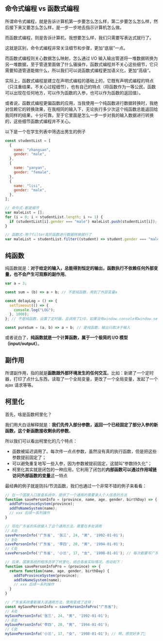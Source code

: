## 命令式编程 vs 函数式编程

所谓命令式编程，就是告诉计算机第一步要怎么怎么样，第二步要怎么怎么样，然后接下来又要怎么怎么样，是一步一步地去指示计算机怎么做。

而函数式编程，则是告诉计算机，我想要怎么样，我们只需要写表达式就行了。

这就是区别，命令式编程非常关注细节和步骤，更加“底层”一点。

而函数式编程则关心数据怎么映射，怎么通过 I/O 输入输出管道将一堆数据转换为另一堆数据，至于管道里面做了什么骚操作，函数式编程并不关心这些细节，它只需要知道管道能做什么，所以我们可以说函数式编程更加语义化，更加“高级”。

实际上，函数式编程是建立在声明式编程的基础上的，它既有声明式编程的特点（只注重结果，不关心过程细节），也有自己的特点（将函数作为一等公民，函数可以出现在任何地方，可以作为函数的入参，也可以作为函数的返回值）。

或者说，函数式编程更偏函数的应用，当我使用一个纯函数进行数据转换时，我绝对信赖它的转换效果，在我相同的输入下，无论执行多少次这个纯函数总能返回给我同样的结果，十分可靠。至于它里面是怎么一步一步对我的输入数据进行转换的，这些细节函数式编程并不关心。

以下是一个在学生列表中筛选出男生的例子

```js
const studentList = [
  {
    name: "zhangsan",
    gender: "male",
  },
  {
    name: "yanyan",
    gender: "female",
  },
  {
    name: "lisi",
    gender: "male",
  },
];

// 命令式-都是细节
var maleList = [];
for (i = 0; i < studentList.length; i += 1) {
  if (studentList[i].gender === "male") maleList.push(studentList[i]);
}

// 函数式-用个filter高阶函数进行数据转换就行了
var maleList = studentList.filter((student) => student.gender === "male");
```

## 纯函数

纯函数就是：**对于给定的输入，总能得到恒定的输出，函数执行不依赖任何外部变量，也不会产生可观察的副作用**。

```js
var a = 3;

const sum = (b) => a + b; // 不是纯函数，用到了外部变量a

const delayLog = () => {
  setTimeout(() => {
    console.log("LOG");
  }, 1000);
}; // 不是纯函数，设置了定时器，且调用了I/O，如果没有window.console和window.setTimeout这两个api，这个函数活不了

const pureSum = (a, b) => a + b; // 是纯函数，输出只取决于输入
```

或者说白了，**纯函数就是一个计算函数，属于一个极简的 I/O 模型（input/output）**。

## 副作用

所谓副作用，指的就是**函数跟外部环境发生的任何交互**。比如：新建了一个定时器，打印了点什么东西，读取了一个全局变量，更改了一个全局变量，发起了一个 ajax 请求等等。

## 柯里化

首先，啥是函数柯里化？

我们用大白话解释就是：**我们先传入部分参数，返回一个已经固定了部分入参的新函数，这个新函数接收剩余的参数**。

所以我们可以看出柯里化的几个特点：

- 函数被延迟调用了。每次传一点点参数，虽然没有真的执行函数，但是把这些参数提前固定了；
- 可以避免重复地写一些入参，因为参数被提前固定，这就叫“参数持久化”；
- 柯里化其实就是闭包的一种应用，它利用了闭包的**内部函数可以通过作用域链访问外部函数的变量**这一特点

最经典的例子就是防抖/节流函数，我们也通过一个非常不错的例子来看看：

```js
// 在一个国家人口普查系统中，提供了一个通用的需要录入个人信息的方法
function savePersonInfo = (province, name, age, gender, birthDay) => {
  addToProvinceSystem(province);
  addToNameSystem(name);
  // xxx 后续一系列操作
}

// 现在广东省的系统接入了这个通用方法，需要在多处调用
// A处
savePersonInfo('广东省', '张三', 24, "男", '1992-01-01');
// B处
savePersonInfo('广东省', '李四', 20, "男", '1994-01-01');
// C处
savePersonInfo('广东省', '小兰', 17, "女", '1998-01-01'); // 每次都要写广东省，真的麻烦😢，明明已经确定在广东了

// 后来，国家系统的程序员学了柯里化，结合各省实际情况，改动如下：
function savePersonInfoPro = (province) => {
  return function(name, age, gender, birthDay) {
    addToProvinceSystem(province);
    addToNameSystem(name);
    // xxx 后续一系列操作
  }
}

// 广东省系统重新接入该通用方法，使用变成了这样：
const mySavePersonInfo = savePersonInfoPro("广东省");
// A处
mySavePersonInfo('张三', 24, "男", '1992-01-01');
// B处
mySavePersonInfo('李四', 20, "男", '1994-01-01');
// C处
mySavePersonInfo('小兰', 17, "女", '1998-01-01'); // 啊，感觉好多了🤩
```
